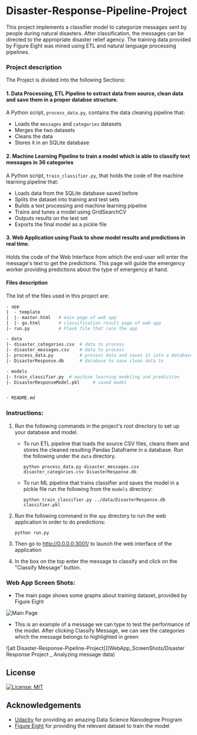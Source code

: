 # Disaster-Response-Pipeline-Project


This project implements a classifier model to categorize messages sent by people during natural disasters. After classification, the messages can be directed to the appropriate disaster relief agency. The training data provided by Figure Eight was mined using ETL and natural language processing pipelines.


### Project description

The Project is divided into the following Sections:

#### 1. Data Processing, ETL Pipeline to extract data from source, clean data and save them in a proper databse structure.

A Python script, `process_data.py`, contains the data cleaning pipeline that:

- Loads the `messages` and `categories` datasets
- Merges the two datasets
- Cleans the data
- Stores it in an SQLite database

#### 2. Machine Learning Pipeline to train a model which is able to classify text messages in 36 categories

A Python script, `train_classifier.py`, that holds the code of the machine learning pipeline that:

- Loads data from the SQLite database saved before
- Splits the dataset into training and test sets
- Builds a text processing and machine learning pipeline
- Trains and tunes a model using GridSearchCV
- Outputs results on the test set
- Exports the final model as a pickle file

#### 3. Web Application using Flask to show model results and predictions in real time.

Holds the code of the Web Interface from which the end-user will enter the message's text to get the predictions. This page will guide the emergency worker providing predictions about the type of emergency at hand.

#### Files description

The list of the files used in this project are:

```sh
- app
|  - template
|  |- master.html   # main page of web app
|  |- go.html       # classification result page of web app
|- run.py           # Flask file that runs the app

- data
|- disaster_categories.csv  # data to process
|- disaster_messages.csv    # data to process
|- process_data.py          # process data and saves it into a database
|- DisasterResponse.db      # database to save clean data to

- models
|- train_classifier.py  # machine learning modeling and prediction
|- DisasterResponseModel.pkl     # saved model


- README.md
```

### Instructions:

1. Run the following commands in the project's root directory to set up your database and model.

    - To run ETL pipeline that loads the source CSV files, cleans them and stores the cleaned resulting Pandas Dataframe in a database. Run the following under the `data` directory.

        ```
        python process_data.py disaster_messages.csv disaster_categories.csv DisasterResponse.db
        ```

    - To run ML pipeline that trains classifier and saves the model in a pickle file run the following from the `models` directory:

        ```
        python train_classifier.py ../data/DisasterResponse.db classifier.pkl
        ```

2. Run the following command in the `app` directory to run the web application in order to do predictions:

    ```
    python run.py
    ```

3. Then go to http://0.0.0.0:3001/ to launch the web interface of the application

4. In the box on the top enter the message to classify and click on the "Classify Message" button.


### Web App Screen Shots:

- The main page shows some graphs about training dataset, provided by Figure Eight


![Main Page](Disaster-Response-Pipeline-Project/WebApp_ScreenShots/Disaster%20Response%20Project%20_%20Web%20App%20Main%20Page.png)


- This is an example of a message we can type to test the performance of the model. After clicking Classify Message, we can see the categories which the message belongs to highlighted in green

![alt Disaster-Response-Pipeline-Project]](WebApp_ScreenShots/Disaster Response Project _ Analyzing message data)


<a name="license"></a>
## License
[![License: MIT](https://img.shields.io/badge/License-MIT-yellow.svg)](https://opensource.org/licenses/MIT)

<a name="acknowledgement"></a>
## Acknowledgements

* [Udacity](https://www.udacity.com/) for providing an amazing Data Science Nanodegree Program
* [Figure Eight](https://www.figure-eight.com/) for providing the relevant dataset to train the model

